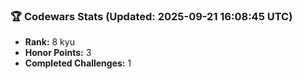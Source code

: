 ### 🏆 Codewars Stats (Updated: 2025-09-21 16:08:45 UTC)

- **Rank:** 8 kyu
- **Honor Points:** 3
- **Completed Challenges:** 1

